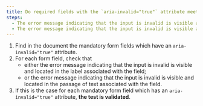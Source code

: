 ```yaml
---
title: Do required fields with the `aria-invalid="true"` attribute meet any of these conditions?
steps:
  - The error message indicating that the input is invalid is visible and located in the label associated with the field.
  - The error message indicating that the input is invalid is visible and located in the [passage of text](#passage-of-text-linked-by-aria-labelledby-or-aria-describedby) associated with the field.
---
```


1. Find in the document the mandatory form fields which have an `aria-invalid="true"` attribute.
2. For each form field, check that
   - either the error message indicating that the input is invalid is visible and located in the label associated with the field;
   - or the error message indicating that the input is invalid is visible and located in the passage of text associated with the field.
3. If this is the case for each mandatory form field which has an `aria-invalid="true"` attribute, **the test is validated**.
